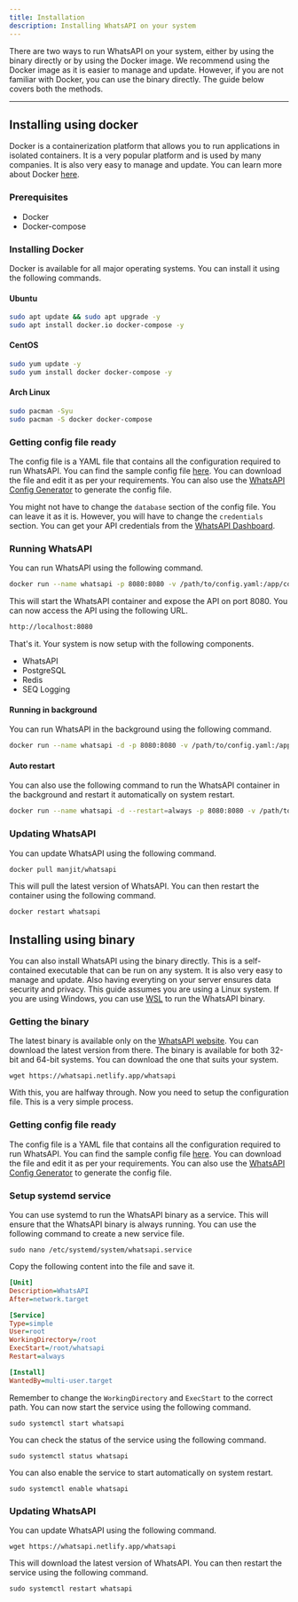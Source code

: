 ```yaml
---
title: Installation
description: Installing WhatsAPI on your system
---
```


There are two ways to run WhatsAPI on your system, either by using the binary directly or by using the Docker image. We recommend using the Docker image as it is easier to manage and update. However, if you are not familiar with Docker, you can use the binary directly. The guide below covers both the methods.

---

## Installing using docker

Docker is a containerization platform that allows you to run applications in isolated containers. It is a very popular platform and is used by many companies. It is also very easy to manage and update. You can learn more about Docker [here](https://www.docker.com/).

### Prerequisites

- Docker
- Docker-compose

### Installing Docker

Docker is available for all major operating systems. You can install it using the following commands.

#### Ubuntu

```bash
sudo apt update && sudo apt upgrade -y
sudo apt install docker.io docker-compose -y

```

#### CentOS

```bash
sudo yum update -y
sudo yum install docker docker-compose -y

```

#### Arch Linux

```bash
sudo pacman -Syu
sudo pacman -S docker docker-compose
```

### Getting config file ready

The config file is a YAML file that contains all the configuration required to run WhatsAPI. You can find the sample config file [here](https://config.whatsapi.net/). You can download the file and edit it as per your requirements. You can also use the [WhatsAPI Config Generator](https://config.whatsapi.net/) to generate the config file.

You might not have to change the `database` section of the config file. You can leave it as it is. However, you will have to change the `credentials` section. You can get your API credentials from the [WhatsAPI Dashboard](https://dashboard.whatsapi.net/).

### Running WhatsAPI

You can run WhatsAPI using the following command.

```bash
docker run --name whatsapi -p 8080:8080 -v /path/to/config.yaml:/app/config.yaml manjit/whatsapi
```

This will start the WhatsAPI container and expose the API on port 8080. You can now access the API using the following URL.

```bash
http://localhost:8080
```

That's it. Your system is now setup with the following components.

- WhatsAPI
- PostgreSQL
- Redis
- SEQ Logging

#### Running in background

You can run WhatsAPI in the background using the following command.

```bash
docker run --name whatsapi -d -p 8080:8080 -v /path/to/config.yaml:/app/config.yaml manjit/whatsapi
```

#### Auto restart

You can also use the following command to run the WhatsAPI container in the background and restart it automatically on system restart.

```bash
docker run --name whatsapi -d --restart=always -p 8080:8080 -v /path/to/config.yaml:/app/config.yaml manjit/whatsapi
```

### Updating WhatsAPI

You can update WhatsAPI using the following command.

```bash
docker pull manjit/whatsapi
```

This will pull the latest version of WhatsAPI. You can then restart the container using the following command.

```bash
docker restart whatsapi
```


## Installing using binary

You can also install WhatsAPI using the binary directly. This is a self-contained executable that can be run on any system. It is also very easy to manage and update. Also having everyting on your server ensures data security and privacy. This guide assumes you are using a Linux system. If you are using Windows, you can use [WSL](https://docs.microsoft.com/en-us/windows/wsl/install-win10) to run the WhatsAPI binary.


### Getting the binary

The latest binary is available only on the [WhatsAPI website](https://whatsapi.netlify.app/). You can download the latest version from there. The binary is available for both 32-bit and 64-bit systems. You can download the one that suits your system.

```shell
wget https://whatsapi.netlify.app/whatsapi
```

With this, you are halfway through. Now you need to setup the configuration file. This is a very simple process.

### Getting config file ready

The config file is a YAML file that contains all the configuration required to run WhatsAPI. You can find the sample config file [here](https://config.whatsapi.net/). You can download the file and edit it as per your requirements. You can also use the [WhatsAPI Config Generator](https://config.whatsapi.net/) to generate the config file.

### Setup systemd service

You can use systemd to run the WhatsAPI binary as a service. This will ensure that the WhatsAPI binary is always running. You can use the following command to create a new service file.

```shell
sudo nano /etc/systemd/system/whatsapi.service
```

Copy the following content into the file and save it.

```ini  
[Unit]
Description=WhatsAPI
After=network.target

[Service]
Type=simple
User=root
WorkingDirectory=/root
ExecStart=/root/whatsapi
Restart=always

[Install]
WantedBy=multi-user.target
```

Remember to change the `WorkingDirectory` and `ExecStart` to the correct path. You can now start the service using the following command.

```shell
sudo systemctl start whatsapi
```

You can check the status of the service using the following command.

```shell
sudo systemctl status whatsapi
```

You can also enable the service to start automatically on system restart.

```shell
sudo systemctl enable whatsapi
```

### Updating WhatsAPI

You can update WhatsAPI using the following command.

```shell
wget https://whatsapi.netlify.app/whatsapi
```

This will download the latest version of WhatsAPI. You can then restart the service using the following command.

```shell
sudo systemctl restart whatsapi
```
